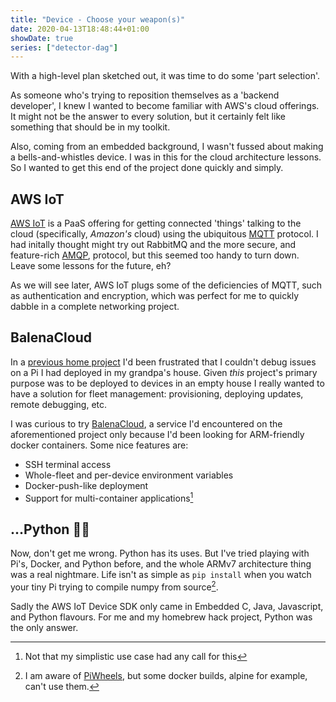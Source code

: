 ```yaml
---
title: "Device - Choose your weapon(s)"
date: 2020-04-13T18:48:44+01:00
showDate: true
series: ["detector-dag"]
---
```


With a high-level plan sketched out, it was time to do some 'part selection'.

As someone who's trying to reposition themselves as a 'backend developer', I knew I wanted to
become familiar with AWS's cloud offerings. It might not be the answer to every solution, but it certainly
felt like something that should be in my toolkit.

Also, coming from an embedded background, I wasn't fussed about making a bells-and-whistles device.
I was in this for the cloud architecture lessons. So I wanted to get this end of the project done quickly
and simply.

## AWS IoT

[AWS IoT](https://aws.amazon.com/iot/) is a PaaS offering for getting connected 'things' talking to
the cloud (specifically, _Amazon's_ cloud) using the ubiquitous [MQTT](https://mqtt.org/) protocol.
I had initally thought might try out RabbitMQ and the more secure, and feature-rich [AMQP](https://www.amqp.org/),
protocol, but this seemed too handy to turn down. Leave some lessons for the future, eh?

As we will see later, AWS IoT plugs some of the deficiencies of MQTT, such as authentication and encryption,
which was perfect for me to quickly dabble in a complete networking project.

## BalenaCloud

In a [previous home project](https://github.com/briggySmalls/flipdot) I'd been frustrated that I couldn't
debug issues on a Pi I had deployed in my grandpa's house. Given _this_ project's primary purpose was
to be deployed to devices in an empty house I really wanted to have a solution for fleet management:
provisioning, deploying updates, remote debugging, etc.

I was curious to try [BalenaCloud](https://www.balena.io/cloud/), a service I'd encountered
on the aforementioned project only because I'd been looking for ARM-friendly docker containers.
Some nice features are:

- SSH terminal access
- Whole-fleet and per-device environment variables
- Docker-push-like deployment
- Support for multi-container applications[^1]

## ...Python 🤦‍♀️

Now, don't get me wrong. Python has its uses. But I've tried playing with Pi's, Docker, and Python
before, and the whole ARMv7 architecture thing was a real nightmare. Life isn't as simple as `pip install`
when you watch your tiny Pi trying to compile numpy from source[^2].

Sadly the AWS IoT Device SDK only came in Embedded C, Java, Javascript, and Python flavours. For me
and my homebrew hack project, Python was the only answer.

[^1]: Not that my simplistic use case had any call for this
[^2]: I am aware of [PiWheels]("https://www.piwheels.org/simple"), but some docker builds, alpine for
example, can't use them.
